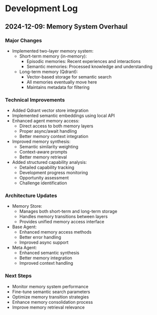 # Development Log

## 2024-12-09: Memory System Overhaul

### Major Changes
- Implemented two-layer memory system:
  - Short-term memory (in-memory):
    - Episodic memories: Recent experiences and interactions
    - Semantic memories: Processed knowledge and understanding
  - Long-term memory (Qdrant):
    - Vector-based storage for semantic search
    - All memories eventually move here
    - Maintains metadata for filtering

### Technical Improvements
- Added Qdrant vector store integration
- Implemented semantic embeddings using local API
- Enhanced agent memory access:
  - Direct access to both memory layers
  - Proper async/await handling
  - Better memory context integration
- Improved memory synthesis:
  - Semantic similarity weighting
  - Context-aware prompts
  - Better memory retrieval
- Added structured capability analysis:
  - Detailed capability tracking
  - Development progress monitoring
  - Opportunity assessment
  - Challenge identification

### Architecture Updates
- Memory Store:
  - Manages both short-term and long-term storage
  - Handles memory transitions between layers
  - Provides unified memory access interface
- Base Agent:
  - Enhanced memory access methods
  - Better error handling
  - Improved async support
- Meta Agent:
  - Enhanced semantic synthesis
  - Better memory integration
  - Improved context handling

### Next Steps
- Monitor memory system performance
- Fine-tune semantic search parameters
- Optimize memory transition strategies
- Enhance memory consolidation process
- Improve memory retrieval relevance

